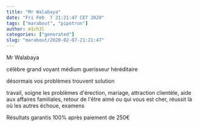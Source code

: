 ```yaml
---
title: "Mr Walabaya"
date: "Fri Feb  7 21:21:47 CET 2020"
tags: ["marabout", "pipotron"]
author: m1ch3l
categories: ["generated"]
slug: "marabout/2020-02-07-21:21:47"
---
```


Mr Walabaya

célèbre grand voyant médium guerisseur héréditaire

désormais vos problèmes trouvent solution

travail, soigne les problèmes d'érection, mariage, attraction clientèle, aide aux affaires familiales, retour de l'être aimé ou qui vous est cher, réussit là où les autres échoue, examens

Résultats garantis 100% après paiement de 250€
